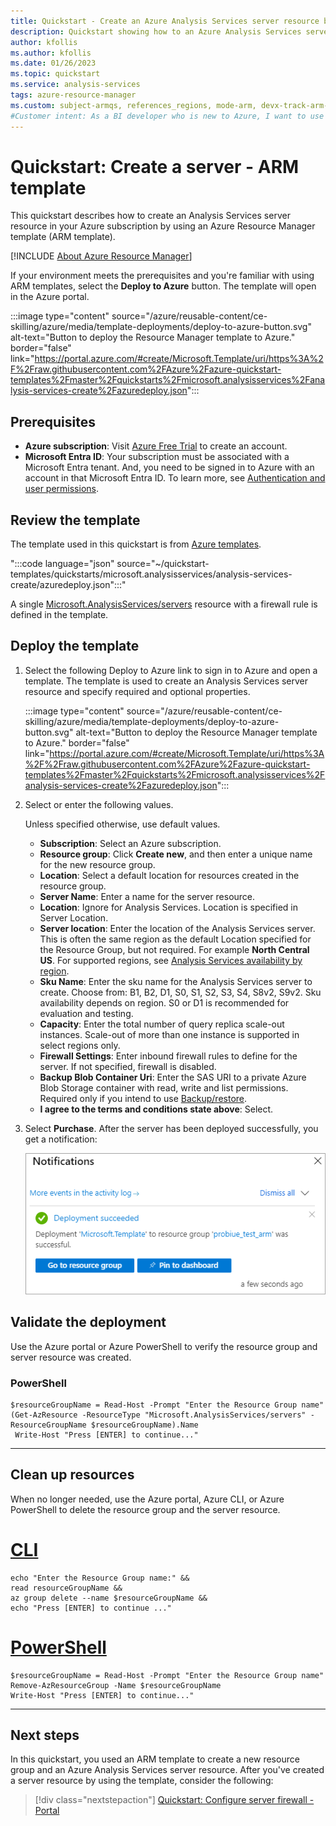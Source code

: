 ```yaml
---
title: Quickstart - Create an Azure Analysis Services server resource by using Azure Resource Manager template
description: Quickstart showing how to an Azure Analysis Services server resource by using an Azure Resource Manager template.
author: kfollis
ms.author: kfollis
ms.date: 01/26/2023
ms.topic: quickstart
ms.service: analysis-services
tags: azure-resource-manager
ms.custom: subject-armqs, references_regions, mode-arm, devx-track-arm-template
#Customer intent: As a BI developer who is new to Azure, I want to use Azure Analysis Services to store and manage my organizations data models.
---
```


# Quickstart: Create a server - ARM template

This quickstart describes how to create an Analysis Services server resource in your Azure subscription by using an Azure Resource Manager template (ARM template).

[!INCLUDE [About Azure Resource Manager](~/../reusable-content/ce-skilling/azure/includes/resource-manager-quickstart-introduction.md)]

If your environment meets the prerequisites and you're familiar with using ARM templates, select the **Deploy to Azure** button. The template will open in the Azure portal.

:::image type="content" source="/azure/reusable-content/ce-skilling/azure/media/template-deployments/deploy-to-azure-button.svg" alt-text="Button to deploy the Resource Manager template to Azure." border="false" link="https://portal.azure.com/#create/Microsoft.Template/uri/https%3A%2F%2Fraw.githubusercontent.com%2FAzure%2Fazure-quickstart-templates%2Fmaster%2Fquickstarts%2Fmicrosoft.analysisservices%2Fanalysis-services-create%2Fazuredeploy.json":::

## Prerequisites

* **Azure subscription**: Visit [Azure Free Trial](https://azure.microsoft.com/offers/ms-azr-0044p/) to create an account.
* **Microsoft Entra ID**: Your subscription must be associated with a Microsoft Entra tenant. And, you need to be signed in to Azure with an account in that Microsoft Entra ID. To learn more, see [Authentication and user permissions](analysis-services-manage-users.md).

## Review the template

The template used in this quickstart is from [Azure templates](https://azure.microsoft.com/resources/templates/analysis-services-create/).

":::code language="json" source="~/quickstart-templates/quickstarts/microsoft.analysisservices/analysis-services-create/azuredeploy.json":::"

A single [Microsoft.AnalysisServices/servers](/azure/templates/microsoft.analysisservices/servers) resource with a firewall rule is defined in the template.

## Deploy the template

1. Select the following Deploy to Azure link to sign in to Azure and open a template. The template is used to create an Analysis Services server resource and specify required and optional properties.

   :::image type="content" source="/azure/reusable-content/ce-skilling/azure/media/template-deployments/deploy-to-azure-button.svg" alt-text="Button to deploy the Resource Manager template to Azure." border="false" link="https://portal.azure.com/#create/Microsoft.Template/uri/https%3A%2F%2Fraw.githubusercontent.com%2FAzure%2Fazure-quickstart-templates%2Fmaster%2Fquickstarts%2Fmicrosoft.analysisservices%2Fanalysis-services-create%2Fazuredeploy.json":::

2. Select or enter the following values.

    Unless specified otherwise, use default values.

    * **Subscription**: Select an Azure subscription.
    * **Resource group**: Click **Create new**, and then enter a unique name for the new resource group.
    * **Location**: Select a default location for resources created in the resource group.
    * **Server Name**: Enter a name for the server resource. 
    * **Location**: Ignore for Analysis Services. Location is specified in Server Location.
    * **Server location**: Enter the location of the Analysis Services server. This is often the same region as the default Location specified for the Resource Group, but not required. For example **North Central US**. For supported regions, see [Analysis Services availability by region](analysis-services-overview.md#availability-by-region).
    * **Sku Name**: Enter the sku name for the Analysis Services server to create. Choose from: B1, B2, D1, S0, S1, S2, S3, S4, S8v2, S9v2. Sku availability depends on region. S0 or D1 is recommended for evaluation and testing.
    * **Capacity**: Enter the total number of query replica scale-out instances. Scale-out of more than one instance is supported in select regions only.
    * **Firewall Settings**: Enter inbound firewall rules to define for the server. If not specified, firewall is disabled.
    * **Backup Blob Container Uri**: Enter the SAS URI to a private Azure Blob Storage container with read, write and list permissions. Required only if you intend to use [Backup/restore](analysis-services-backup.md).
    * **I agree to the terms and conditions state above**: Select.

3. Select **Purchase**. After the server has been deployed successfully, you get a notification:

   ![Screenshot of ARM template, deploy portal notification.](./media/analysis-services-create-template/notification.png)

## Validate the deployment

Use the Azure portal or Azure PowerShell to verify the resource group and server resource was created.

### PowerShell

```azurepowershell-interactive
$resourceGroupName = Read-Host -Prompt "Enter the Resource Group name"
(Get-AzResource -ResourceType "Microsoft.AnalysisServices/servers" -ResourceGroupName $resourceGroupName).Name
 Write-Host "Press [ENTER] to continue..."
```

---

## Clean up resources

When no longer needed, use the Azure portal, Azure CLI, or Azure PowerShell to delete the resource group and the server resource.

# [CLI](#tab/CLI)

```azurecli-interactive
echo "Enter the Resource Group name:" &&
read resourceGroupName &&
az group delete --name $resourceGroupName &&
echo "Press [ENTER] to continue ..."
```

# [PowerShell](#tab/PowerShell)

```azurepowershell-interactive
$resourceGroupName = Read-Host -Prompt "Enter the Resource Group name"
Remove-AzResourceGroup -Name $resourceGroupName
Write-Host "Press [ENTER] to continue..."
```

---

## Next steps

In this quickstart, you used an ARM template to create a new resource group and an Azure Analysis Services server resource. After you've created a server resource by using the template, consider the following:

> [!div class="nextstepaction"]
> [Quickstart: Configure server firewall - Portal](analysis-services-qs-firewall.md)   
